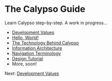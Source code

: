 # The Calypso Guide

Learn Calypso step-by-step. A work in progress…

- [Development Values](0-values.md)
- [Hello, World!](hello-world.md)
- [The Technology Behind Calypso](tech-behind-calypso.md)
- [Information Architecture](information-architecture.md)
- [Navigation Terminology](navigation-terminology.md)
- [Design Tutorial](design-tutorial.md)
- More, soon!

Next: [Development Values](0-values.md)
